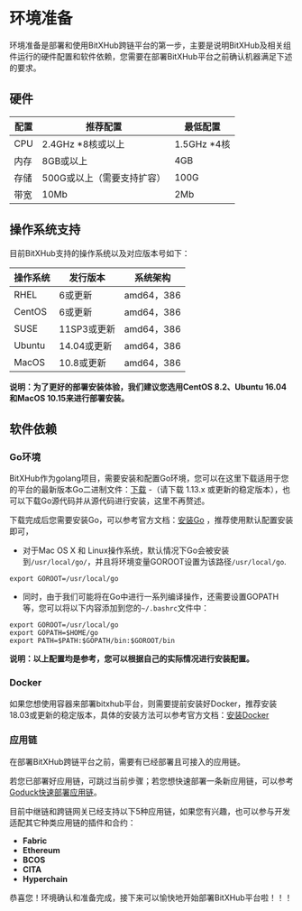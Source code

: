 # 环境准备

环境准备是部署和使用BitXHub跨链平台的第一步，主要是说明BitXHub及相关组件运行的硬件配置和软件依赖，您需要在部署BitXHub平台之前确认机器满足下述的要求。

## 硬件

配置| 推荐配置 | 最低配置
---|---|---
CPU | 2.4GHz *8核或以上 |1.5GHz *4核
内存 | 8GB或以上       | 4GB
存储 | 500G或以上（需要支持扩容） |100G
带宽 | 10Mb |2Mb

## 操作系统支持

目前BitXHub支持的操作系统以及对应版本号如下：

操作系统| 发行版本 | 系统架构
---|---|---
RHEL | 6或更新 |amd64，386
CentOS | 6或更新| amd64，386
SUSE  |11SP3或更新|amd64，386
Ubuntu |14.04或更新|amd64，386
MacOS |10.8或更新|amd64，386

**说明：为了更好的部署安装体验，我们建议您选用CentOS 8.2、Ubuntu 16.04和MacOS 10.15来进行部署安装。**

## 软件依赖

### Go环境

BitXHub作为golang项目，需要安装和配置Go环境，您可以在这里下载适用于您的平台的最新版本Go二进制文件：[下载](https://golang.org/dl/) -（请下载 1.13.x 或更新的稳定版本），也可以下载Go源代码并从源代码进行安装，这里不再赘述。

下载完成后您需要安装Go，可以参考官方文档：[安装Go](https://golang.org/doc/install#install) ，推荐使用默认配置安装即可，

- 对于Mac OS X 和 Linux操作系统，默认情况下Go会被安装到`/usr/local/go/`，并且将环境变量GOROOT设置为该路径`/usr/local/go`.
```shell
export GOROOT=/usr/local/go
```


- 同时，由于我们可能将在Go中进行一系列编译操作，还需要设置GOPATH等，您可以将以下内容添加到您的`~/.bashrc`文件中：
```shell
export GOROOT=/usr/local/go
export GOPATH=$HOME/go
export PATH=$PATH:$GOPATH/bin:$GOROOT/bin
```

**说明：以上配置均是参考，您可以根据自己的实际情况进行安装配置。**

### Docker

如果您想使用容器来部署bitxhub平台，则需要提前安装好Docker，推荐安装18.03或更新的稳定版本，具体的安装方法可以参考官方文档：[安装Docker](https://docs.docker.com/engine/install/)

### 应用链

在部署BitXHub跨链平台之前，需要有已经部署且可接入的应用链。

若您已部署好应用链，可跳过当前步骤；若您想快速部署一条新应用链，可以参考[Goduck快速部署应用链](../../../../goduck/)。

目前中继链和跨链网关已经支持以下5种应用链，如果您有兴趣，也可以参与开发适配其它种类应用链的插件和合约：

- **Fabric**
- **Ethereum**
- **BCOS**
- **CITA**
- **Hyperchain**

恭喜您！环境确认和准备完成，接下来可以愉快地开始部署BitXHub平台啦！！！
